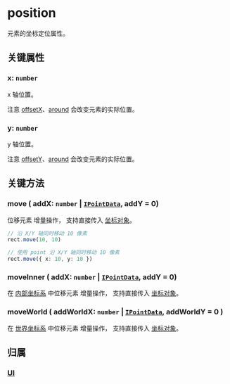 # position

元素的坐标定位属性。

## 关键属性

### x: `number`

x 轴位置。

注意 [offsetX](/reference/property/offset)、[around](/reference/property/around) 会改变元素的实际位置。

### y: `number`

y 轴位置。

注意 [offsetY](/reference/property/offset)、[around](/reference/property/around) 会改变元素的实际位置。

## 关键方法

### move ( addX: `number` | [`IPointData`](../interface/math/Math#ipointdata), addY = 0)

位移元素 <badge>增量操作</badge>， 支持直接传入 [坐标对象](/reference/interface/math/Math#ipointdata)。

```ts
// 沿 X/Y 轴同时移动 10 像素
rect.move(10, 10)

// 使用 point 沿 X/Y 轴同时移动 10 像素
rect.move({ x: 10, y: 10 })
```

### moveInner ( addX: `number` | [`IPointData`](../interface/math/Math#ipointdata), addY = 0)

在 [内部坐标系](/guide/basic/coordinate.md) 中位移元素 <badge>增量操作</badge>， 支持直接传入 [坐标对象](/reference/interface/math/Math#ipointdata)。

### moveWorld ( addWorldX: `number` | [`IPointData`](../interface/math/Math#ipointdata), addWorldY = 0 )

在 [世界坐标系](/guide/basic/coordinate.md#world) 中位移元素 <badge>增量操作</badge>， 支持直接传入 [坐标对象](/reference/interface/math/Math#ipointdata)。

## 归属

### [UI](/reference/display/UI.md#基础属性)
